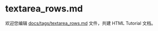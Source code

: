 textarea_rows.md
===

欢迎您编辑 <a target="__blank" href="https://github.com/jaywcjlove/html-tutorial/blob/master/docs/tags/textarea_rows.md">docs/tags/textarea_rows.md</a> 文件，共建 HTML Tutorial 文档。